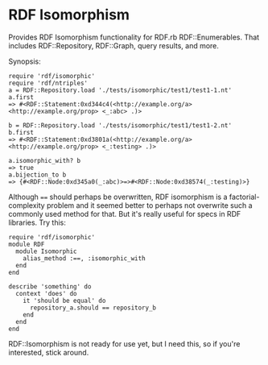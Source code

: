 # RDF Isomorphism

Provides RDF Isomorphism functionality for RDF.rb RDF::Enumerables.  That
includes RDF::Repository, RDF::Graph, query results, and more.

Synopsis:

    require 'rdf/isomorphic'
    require 'rdf/ntriples'
    a = RDF::Repository.load './tests/isomorphic/test1/test1-1.nt'
    a.first
    => #<RDF::Statement:0xd344c4(<http://example.org/a> <http://example.org/prop> <_:abc> .)>
    
    b = RDF::Repository.load './tests/isomorphic/test1/test1-2.nt'
    b.first
    => #<RDF::Statement:0xd3801a(<http://example.org/a> <http://example.org/prop> <_:testing> .)>

    a.isomorphic_with? b
    => true
    a.bijection_to b
    => {#<RDF::Node:0xd345a0(_:abc)>=>#<RDF::Node:0xd38574(_:testing)>}

Although `==` should perhaps be overwritten, RDF isomorphism is a
factorial-complexity problem and it seemed better to perhaps not overwrite such
a commonly used method for that.  But it's really useful for specs in RDF
libraries.  Try this:

    require 'rdf/isomorphic'
    module RDF
      module Isomorphic
        alias_method :==, :isomorphic_with
      end
    end
    
    describe 'something' do
      context 'does' do
        it 'should be equal' do
          repository_a.should == repository_b
        end
      end
    end

RDF::Isomorphism is not ready for use yet, but I need this, so if you're interested, stick around.


